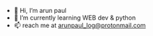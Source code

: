 - 👋 Hi, I’m arun paul
- 🌱 I’m currently learning  WEB dev & python
- 📫 reach me at arunpaul_log@protonmail.com

